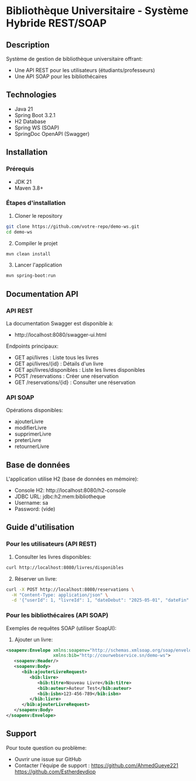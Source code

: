 # Bibliothèque Universitaire - Système Hybride REST/SOAP

## Description
Système de gestion de bibliothèque universitaire offrant:
- Une API REST pour les utilisateurs (étudiants/professeurs)
- Une API SOAP pour les bibliothécaires

## Technologies
- Java 21
- Spring Boot 3.2.1
- H2 Database
- Spring WS (SOAP)
- SpringDoc OpenAPI (Swagger)

## Installation

### Prérequis
- JDK 21
- Maven 3.8+

### Étapes d'installation
1. Cloner le repository
```bash
git clone https://github.com/votre-repo/demo-ws.git
cd demo-ws
```

2. Compiler le projet
```bash
mvn clean install
```

3. Lancer l'application
```bash
mvn spring-boot:run
```

## Documentation API

### API REST
La documentation Swagger est disponible à:
- http://localhost:8080/swagger-ui.html

Endpoints principaux:
- GET api/livres : Liste tous les livres
- GET api/livres/{id} : Détails d'un livre
- GET api/livres/disponibles : Liste les livres disponibles
- POST /reservations : Créer une réservation
- GET /reservations/{id} : Consulter une réservation

### API SOAP

Opérations disponibles:
- ajouterLivre
- modifierLivre
- supprimerLivre
- preterLivre
- retournerLivre

## Base de données

L'application utilise H2 (base de données en mémoire):
- Console H2: http://localhost:8080/h2-console
- JDBC URL: jdbc:h2:mem:bibliotheque
- Username: sa
- Password: (vide)

## Guide d'utilisation

### Pour les utilisateurs (API REST)

1. Consulter les livres disponibles:
```bash
curl http://localhost:8080/livres/disponibles
```

2. Réserver un livre:
```bash
curl -X POST http://localhost:8080/reservations \
  -H "Content-Type: application/json" \
  -d '{"userId": 1, "livreId": 1, "dateDebut": "2025-05-01", "dateFin": "2025-05-15"}'
```

### Pour les bibliothécaires (API SOAP)

Exemples de requêtes SOAP (utiliser SoapUI):

1. Ajouter un livre:
```xml
<soapenv:Envelope xmlns:soapenv="http://schemas.xmlsoap.org/soap/envelope/"
                  xmlns:bib="http://courwebservice.sn/demo-ws">
   <soapenv:Header/>
   <soapenv:Body>
      <bib:ajouterLivreRequest>
         <bib:livre>
            <bib:titre>Nouveau Livre</bib:titre>
            <bib:auteur>Auteur Test</bib:auteur>
            <bib:isbn>123-456-789</bib:isbn>
         </bib:livre>
      </bib:ajouterLivreRequest>
   </soapenv:Body>
</soapenv:Envelope>
```

## Support

Pour toute question ou problème:
- Ouvrir une issue sur GitHub
- Contacter l'équipe de support : https://github.com/AhmedGueye221
https://github.com/Estherdevdiop
